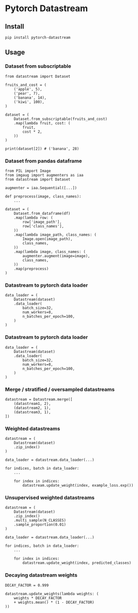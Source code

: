 # Pytorch Datastream

## Install

    pip install pytorch-datastream

## Usage

### Dataset from subscriptable

    from datastream import Dataset

    fruits_and_cost = (
        ('apple', 5),
        ('pear', 7),
        ('banana', 14),
        ('kiwi', 100),
    )

    dataset = (
        Dataset.from_subscriptable(fruits_and_cost)
        .map(lambda fruit, cost: (
            fruit,
            cost * 2,
        ))
    )

    print(dataset[2]) # ('banana', 28)

### Dataset from pandas dataframe

    from PIL import Image
    from imgaug import augmenters as iaa
    from datastream import Dataset

    augmenter = iaa.Sequential([...])

    def preprocess(image, class_names):
        ...

    dataset = (
        Dataset.from_dataframe(df)
        .map(lambda row: (
            row['image_path'],
            row['class_names'],
        ))
        .map(lambda image_path, class_names: (
            Image.open(image_path),
            class_names,
        ))
        .map(lambda image, class_names: (
            augmenter.augment(image=image),
            class_names,
        ))
        .map(preprocess)
    )

### Datastream to pytorch data loader

    data_loader = (
        Datastream(dataset)
        .data_loader(
            batch_size=32,
            num_workers=8,
            n_batches_per_epoch=100,
        )
    )

### Datastream to pytorch data loader

    data_loader = (
        Datastream(dataset)
        .data_loader(
            batch_size=32,
            num_workers=8,
            n_batches_per_epoch=100,
        )
    )

### Merge / stratified / oversampled datastreams

    datastream = Datastream.merge([
        (datastream1, 2),
        (datastream2, 1),
        (datastream3, 1),
    ])

### Weighted datastreams

    datastream = (
        Datastream(dataset)
        .zip_index()
    )

    data_loader = datastream.data_loader(...)

    for indices, batch in data_loader:
        ...

        for index in indices:
            datastream.update_weight(index, example_loss.exp())

### Unsupervised weighted datastreams

    datastream = (
        Datastream(dataset)
        .zip_index()
        .multi_sample(N_CLASSES)
        .sample_proportion(0.01)
    )

    data_loader = datastream.data_loader(...)

    for indices, batch in data_loader:
        ...

        for index in indices:
            datastream.update_weight(index, predicted_classes)

### Decaying datastream weights

    DECAY_FACTOR = 0.999

    datastream.update_weights(lambda weights: (
        weights * DECAY_FACTOR
        + weights.mean() * (1 - DECAY_FACTOR)
    ))

